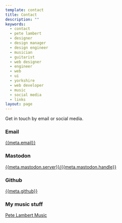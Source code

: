```yaml
---
template: contact
title: Contact
description: ""
keywords:
  - contact
  - pete lambert
  - designer
  - design manager
  - design engineer
  - musician
  - guitarist
  - web designer
  - engineer
  - web
  - ui
  - yorkshire
  - web developer
  - music
  - social media
  - links
layout: page
---
```

Get in touch by email or social media.

<h3 class="meta">Email</h3>

[{{meta.email}}](mailto:{{meta.email}})

<h3 class="meta">Mastodon</h3>

[{{meta.mastodon.server}}/{{meta.mastodon.handle}}](https://{{meta.mastodon.server}}/{{meta.mastodon.handle}})

<h3 class="meta">Github</h3>

[{{meta.github}}](https://github.com/{{meta.github}})

<h3 class="meta">My music stuff</h3>

[Pete Lambert Music]({{meta.music}})
